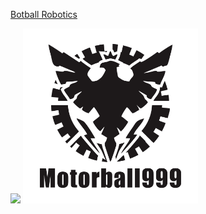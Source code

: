 [Botball Robotics](https://www.kipr.org/botball)

<img src="images/image1.jpeg" width="550"> <img src="images/image2.jpeg" width="280">

